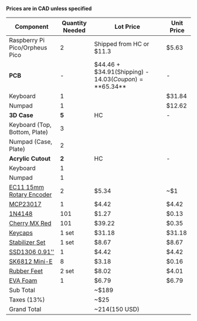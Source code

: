 **Prices are in CAD unless specified**

| Component                                                                                                                                                                                                                                                                                                                                                                                                                                                                                                                                                                                                          | Quantity Needed | Lot Price                                                | Unit Price |
| ------------------------------------------------------------------------------------------------------------------------------------------------------------------------------------------------------------------------------------------------------------------------------------------------------------------------------------------------------------------------------------------------------------------------------------------------------------------------------------------------------------------------------------------------------------------------------------------------------------------ | --------------- | -------------------------------------------------------- | ---------- |
| Raspberry Pi Pico/Orpheus Pico                                                                                                                                                                                                                                                                                                                                                                                                                                                                                                                                                                                     | 2               | Shipped from HC or $11.3                                 | $5.63      |
| **PCB**                                                                                                                                                                                                                                                                                                                                                                                                                                                                                                                                                                                                            | -               | $44.46 + $34.91(Shipping) - $14.03 (Coupon) = **$65.34** | -          |
| Keyboard                                                                                                                                                                                                                                                                                                                                                                                                                                                                                                                                                                                                           | 1               |                                                          | $31.84     |
| Numpad                                                                                                                                                                                                                                                                                                                                                                                                                                                                                                                                                                                                             | 1               |                                                          | $12.62     |
| **3D Case**                                                                                                                                                                                                                                                                                                                                                                                                                                                                                                                                                                                                        | **5**           | HC                                                       | -          |
| Keyboard (Top, Bottom, Plate)                                                                                                                                                                                                                                                                                                                                                                                                                                                                                                                                                                                      | 3               |                                                          |            |
| Numpad (Case, Plate)                                                                                                                                                                                                                                                                                                                                                                                                                                                                                                                                                                                               | 2               |                                                          |            |
| **Acrylic Cutout**                                                                                                                                                                                                                                                                                                                                                                                                                                                                                                                                                                                                 | **2**           | HC                                                       | -          |
| Keyboard                                                                                                                                                                                                                                                                                                                                                                                                                                                                                                                                                                                                           | 1               |                                                          |            |
| Numpad                                                                                                                                                                                                                                                                                                                                                                                                                                                                                                                                                                                                             | 1               |                                                          |            |
| [EC11 15mm Rotary Encoder](https://www.aliexpress.com/item/1005005721641382.html?spm=a2g0o.productlist.main.3.4006LxecLxecYv&algo_pvid=c220cbf3-351e-454b-be12-d0a83c5a707d&algo_exp_id=c220cbf3-351e-454b-be12-d0a83c5a707d-1&pdp_ext_f=%7B%22order%22%3A%22268%22%2C%22eval%22%3A%221%22%7D&pdp_npi=4%40dis%21CAD%2116.77%215.20%21%21%2182.56%2125.59%21%402101ec1f17412199880604324e1862%2112000034115797778%21sea%21CA%216156843420%21X&curPageLogUid=GwOGpHeZEV7P&utparam-url=scene%3Asearch%7Cquery_from%3A)                                                                                                | 2               | $5.34                                                    | ~$1        |
| [MCP23017](https://www.aliexpress.com/item/1005005363863079.html?spm=a2g0o.productlist.main.1.4c8f1bfePYPNkD&algo_pvid=86703931-110c-473d-a7b9-d73c41919f95&algo_exp_id=86703931-110c-473d-a7b9-d73c41919f95-0&pdp_ext_f=%7B%22order%22%3A%22267%22%2C%22eval%22%3A%221%22%7D&pdp_npi=4%40dis%21CAD%214.77%214.42%21%21%213.23%212.99%21%40210312d517412203153421874e3b21%2112000032747554872%21sea%21CA%216156843420%21X&curPageLogUid=jPBxBTG0WBQ6&utparam-url=scene%3Asearch%7Cquery_from%3A)                                                                                                                   | 1               | $4.42                                                    | $4.42      |
| [1N4148](https://www.aliexpress.com/item/1005002339916163.html?spm=a2g0o.productlist.main.7.2ff9QJmNQJmNkM&aem_p4p_detail=202503051625243689093247176680000391135&algo_pvid=637a97c7-0b6e-4ce6-911d-e1b04ceff2b5&algo_exp_id=637a97c7-0b6e-4ce6-911d-e1b04ceff2b5-3&pdp_ext_f=%7B%22order%22%3A%22141%22%2C%22eval%22%3A%221%22%7D&pdp_npi=4%40dis%21CAD%211.34%211.27%21%21%210.91%210.86%21%40210318ec17412207240922281e4ac1%2112000020175180916%21sea%21CA%216156843420%21X&curPageLogUid=CHt0d544NGbT&utparam-url=scene%3Asearch%7Cquery_from%3A&search_p4p_id=202503051625243689093247176680000391135_1)      | 101             | $1.27                                                    | $0.13      |
| [Cherry MX Red](https://www.aliexpress.com/item/1005006255961111.html?spm=a2g0o.productlist.main.1.25070LQV0LQV8D&algo_pvid=e371bba8-773b-4cba-ac32-720fd1b81489&algo_exp_id=e371bba8-773b-4cba-ac32-720fd1b81489-0&pdp_ext_f=%7B%22order%22%3A%221389%22%2C%22eval%22%3A%221%22%7D&pdp_npi=4%40dis%21CAD%219.35%218.81%21%21%2146.02%2143.34%21%402101c59517412223024231690e3ecb%2112000036489552494%21sea%21CA%216156843420%21X&curPageLogUid=z403kCOc926t&utparam-url=scene%3Asearch%7Cquery_from%3A)                                                                                                           | 101             | $39.22                                                   | $0.35      |
| [Keycaps](https://www.aliexpress.com/item/1005007393936770.html?spm=a2g0o.productlist.main.3.758623f27DFXd8&algo_pvid=11afcd77-d2eb-4909-8151-cfaa1a7bd68d&algo_exp_id=11afcd77-d2eb-4909-8151-cfaa1a7bd68d-1&pdp_ext_f=%7B%22order%22%3A%22385%22%2C%22eval%22%3A%221%22%7D&pdp_npi=4%40dis%21CAD%2133.52%2131.38%21%21%21165.04%21154.50%21%402103244b17412226104043938efbdf%2112000040566263788%21sea%21CA%216156843420%21X&curPageLogUid=BR7iKEmZ4rP5&utparam-url=scene%3Asearch%7Cquery_from%3A)                                                                                                              | 1 set           | $31.18                                                   | $31.18     |
| [Stabilizer Set](https://www.aliexpress.com/item/1005001686319745.html?spm=a2g0o.productlist.main.5.67663917QxBVZg&algo_pvid=d1cef932-3787-49d3-81eb-6863aaca9ae2&algo_exp_id=d1cef932-3787-49d3-81eb-6863aaca9ae2-2&pdp_ext_f=%7B%22order%22%3A%2258%22%2C%22eval%22%3A%221%22%7D&pdp_npi=4%40dis%21CAD%218.38%217.89%21%21%215.68%215.35%21%40210330dd17412224017875649e33a6%2112000017133790601%21sea%21CA%216156843420%21X&curPageLogUid=LW12TbKuXcoo&utparam-url=scene%3Asearch%7Cquery_from%3A)                                                                                                              | 1 set           | $8.67                                                    | $8.67      |
| [SSD1306 0.91''](https://www.aliexpress.com/item/1005007302239124.html?spm=a2g0o.productlist.main.1.2aadIxc5Ixc5cO&algo_pvid=d87e875e-cb3d-41ea-9faa-5e6638d6d76b&algo_exp_id=d87e875e-cb3d-41ea-9faa-5e6638d6d76b-0&pdp_ext_f=%7B%22order%22%3A%22135%22%2C%22eval%22%3A%221%22%7D&pdp_npi=4%40dis%21CAD%219.60%214.42%21%21%2147.25%2121.73%21%402103247417412214636625039ef939%2112000040130675889%21sea%21CA%216156843420%21X&curPageLogUid=mHhQceValkLS&utparam-url=scene%3Asearch%7Cquery_from%3A)                                                                                                           | 1               | $4.42                                                    | $4.42      |
| [SK6812 Mini-E](https://www.aliexpress.com/item/1005005193716172.html?spm=a2g0o.productlist.main.1.4793299ap5HrwW&algo_pvid=bed3f8d9-60f9-4e42-9005-0c428c9d1857&algo_exp_id=bed3f8d9-60f9-4e42-9005-0c428c9d1857-0&pdp_ext_f=%7B%22order%22%3A%22247%22%2C%22eval%22%3A%221%22%7D&pdp_npi=4%40dis%21CAD%215.48%215.22%21%21%2126.96%2125.70%21%402103205217412215309872796ed1a9%2112000032072424634%21sea%21CA%216156843420%21X&curPageLogUid=FEYAmfAnPvFF&utparam-url=scene%3Asearch%7Cquery_from%3A)                                                                                                            | 8               | $3.18                                                    | $0.16      |
| [Rubber Feet](https://www.aliexpress.com/item/1005006211282720.html?spm=a2g0o.productlist.main.9.4278502a5RNdxX&algo_pvid=cc10d914-953d-42a7-91f0-5133f37f1343&algo_exp_id=cc10d914-953d-42a7-91f0-5133f37f1343-4&pdp_ext_f=%7B%22order%22%3A%221%22%2C%22eval%22%3A%221%22%7D&pdp_npi=4%40dis%21CAD%213.81%213.81%21%21%212.58%212.58%21%402101effb17412266547332855ef7dd%2112000036297294970%21sea%21CA%216156843420%21X&curPageLogUid=vfWalCrNZawp&utparam-url=scene%3Asearch%7Cquery_from%3A)                                                                                                                  | 2 set           | $8.02                                                    | $4.01      |
| [EVA Foam](https://www.aliexpress.com/item/1005002856054113.html?spm=a2g0o.productlist.main.7.2362HmakHmakdQ&algo_pvid=473e8658-e117-4dcd-bbb7-99894210adf8&aem_p4p_detail=202503051721361239339850518600000420323&algo_exp_id=473e8658-e117-4dcd-bbb7-99894210adf8-3&pdp_ext_f=%7B%22order%22%3A%221403%22%2C%22eval%22%3A%221%22%7D&pdp_npi=4%40dis%21CAD%217.54%216.79%21%21%2137.12%2133.43%21%402103146c17412240960361089eea2e%2112000022477732796%21sea%21CA%216156843420%21X&curPageLogUid=0eas0Nt2CJe3&utparam-url=scene%3Asearch%7Cquery_from%3A&search_p4p_id=202503051721361239339850518600000420323_1) | 1               | $6.79                                                    | $6.79      |
| Sub Total                                                                                                                                                                                                                                                                                                                                                                                                                                                                                                                                                                                                          |                 | ~$189                                                    |            |
| Taxes (13%)                                                                                                                                                                                                                                                                                                                                                                                                                                                                                                                                                                                                        |                 | ~$25                                                     |            |
| Grand Total                                                                                                                                                                                                                                                                                                                                                                                                                                                                                                                                                                                                        |                 | ~$214 ($150 USD)                                         |            |
